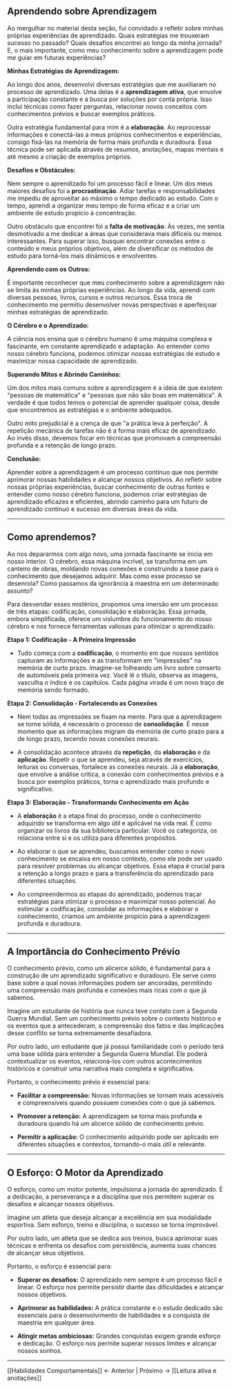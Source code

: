 ## Aprendendo sobre Aprendizagem

Ao mergulhar no material desta seção, fui convidado a refletir sobre minhas próprias experiências de aprendizado. Quais estratégias me trouxeram sucesso no passado? Quais desafios encontrei ao longo da minha jornada? E, o mais importante, como meu conhecimento sobre a aprendizagem pode me guiar em futuras experiências?


**Minhas Estratégias de Aprendizagem:**

Ao longo dos anos, desenvolvi diversas estratégias que me auxiliaram no processo de aprendizado. Uma delas é a **aprendizagem ativa**, que envolve a participação constante e a busca por soluções por conta própria. Isso inclui técnicas como fazer perguntas, relacionar novos conceitos com conhecimentos prévios e buscar exemplos práticos.

Outra estratégia fundamental para mim é a **elaboração**. Ao reprocessar informações e conectá-las a meus próprios conhecimentos e experiências, consigo fixá-las na memória de forma mais profunda e duradoura. Essa técnica pode ser aplicada através de resumos, anotações, mapas mentais e até mesmo a criação de exemplos próprios.

  
**Desafios e Obstáculos:**

Nem sempre o aprendizado foi um processo fácil e linear. Um dos meus maiores desafios foi a **procrastinação**. Adiar tarefas e responsabilidades me impediu de aproveitar ao máximo o tempo dedicado ao estudo. Com o tempo, aprendi a organizar meu tempo de forma eficaz e a criar um ambiente de estudo propício à concentração.

Outro obstáculo que encontrei foi a **falta de motivação**. Às vezes, me sentia desmotivado a me dedicar a áreas que considerava mais difíceis ou menos interessantes. Para superar isso, busquei encontrar conexões entre o conteúdo e meus próprios objetivos, além de diversificar os métodos de estudo para torná-los mais dinâmicos e envolventes.
  

**Aprendendo com os Outros:**  

É importante reconhecer que meu conhecimento sobre a aprendizagem não se limita às minhas próprias experiências. Ao longo da vida, aprendi com diversas pessoas, livros, cursos e outros recursos. Essa troca de conhecimento me permitiu desenvolver novas perspectivas e aperfeiçoar minhas estratégias de aprendizado.

  
**O Cérebro e o Aprendizado:**

A ciência nos ensina que o cérebro humano é uma máquina complexa e fascinante, em constante aprendizado e adaptação. Ao entender como nosso cérebro funciona, podemos otimizar nossas estratégias de estudo e maximizar nossa capacidade de aprendizado.


**Superando Mitos e Abrindo Caminhos:**

Um dos mitos mais comuns sobre a aprendizagem é a ideia de que existem "pessoas de matemática" e "pessoas que não são boas em matemática". A verdade é que todos temos o potencial de aprender qualquer coisa, desde que encontremos as estratégias e o ambiente adequados.

Outro mito prejudicial é a crença de que "a prática leva à perfeição". A repetição mecânica de tarefas não é a forma mais eficaz de aprendizado. Ao invés disso, devemos focar em técnicas que promovam a compreensão profunda e a retenção de longo prazo.  


**Conclusão:**

Aprender sobre a aprendizagem é um processo contínuo que nos permite aprimorar nossas habilidades e alcançar nossos objetivos. Ao refletir sobre nossas próprias experiências, buscar conhecimento de outras fontes e entender como nosso cérebro funciona, podemos criar estratégias de aprendizado eficazes e eficientes, abrindo caminho para um futuro de aprendizado contínuo e sucesso em diversas áreas da vida.

--- 
## Como aprendemos?

Ao nos depararmos com algo novo, uma jornada fascinante se inicia em nosso interior. O cérebro, essa máquina incrível, se transforma em um canteiro de obras, moldando novas conexões e construindo a base para o conhecimento que desejamos adquirir. Mas como esse processo se desenrola? Como passamos da ignorância à maestria em um determinado assunto?

Para desvendar esses mistérios, propomos uma imersão em um processo de três etapas: codificação, consolidação e elaboração. Essa jornada, embora simplificada, oferece um vislumbre do funcionamento do nosso cérebro e nos fornece ferramentas valiosas para otimizar o aprendizado.

**Etapa 1: Codificação - A Primeira Impressão**  
- Tudo começa com a **codificação**, o momento em que nossos sentidos capturam as informações e as transformam em "impressões" na memória de curto prazo. Imagine-se folheando um livro sobre conserto de automóveis pela primeira vez. Você lê o título, observa as imagens, vasculha o índice e os capítulos. Cada página virada é um novo traço de memória sendo formado.

**Etapa 2: Consolidação - Fortalecendo as Conexões**
- Nem todas as impressões se fixam na mente. Para que a aprendizagem se torne sólida, é necessário o processo de **consolidação**. É nesse momento que as informações migram da memória de curto prazo para a de longo prazo, tecendo novas conexões neurais.

- A consolidação acontece através da **repetição**, da **elaboração** e da **aplicação**. Repetir o que se aprendeu, seja através de exercícios, leituras ou conversas, fortalece as conexões neurais. Já a **elaboração**, que envolve a análise crítica, a conexão com conhecimentos prévios e a busca por exemplos práticos, torna o aprendizado mais profundo e significativo.

**Etapa 3: Elaboração - Transformando Conhecimento em Ação**
- A **elaboração** é a etapa final do processo, onde o conhecimento adquirido se transforma em algo útil e aplicável na vida real. É como organizar os livros da sua biblioteca particular. Você os categoriza, os relaciona entre si e os utiliza para diferentes propósitos.

- Ao elaborar o que se aprendeu, buscamos entender como o novo conhecimento se encaixa em nosso contexto, como ele pode ser usado para resolver problemas ou alcançar objetivos. Essa etapa é crucial para a retenção a longo prazo e para a transferência do aprendizado para diferentes situações.

- Ao compreendermos as etapas do aprendizado, podemos traçar estratégias para otimizar o processo e maximizar nosso potencial. Ao estimular a codificação, consolidar as informações e elaborar o conhecimento, criamos um ambiente propício para a aprendizagem profunda e duradoura.

---
## A Importância do Conhecimento Prévio

O conhecimento prévio, como um alicerce sólido, é fundamental para a construção de um aprendizado significativo e duradouro. Ele serve como base sobre a qual novas informações podem ser ancoradas, permitindo uma compreensão mais profunda e conexões mais ricas com o que já sabemos.

Imagine um estudante de história que nunca teve contato com a Segunda Guerra Mundial. Sem um conhecimento prévio sobre o contexto histórico e os eventos que a antecederam, a compreensão dos fatos e das implicações desse conflito se torna extremamente desafiadora.

Por outro lado, um estudante que já possui familiaridade com o período terá uma base sólida para entender a Segunda Guerra Mundial. Ele poderá contextualizar os eventos, relacioná-los com outros acontecimentos históricos e construir uma narrativa mais completa e significativa.

Portanto, o conhecimento prévio é essencial para:
* **Facilitar a compreensão:** Novas informações se tornam mais acessíveis e compreensíveis quando possuem conexões com o que já sabemos.

* **Promover a retenção:** A aprendizagem se torna mais profunda e duradoura quando há um alicerce sólido de conhecimento prévio.

* **Permitir a aplicação:** O conhecimento adquirido pode ser aplicado em diferentes situações e contextos, tornando-o mais útil e relevante.
---
## O Esforço: O Motor da Aprendizado

O esforço, como um motor potente, impulsiona a jornada do aprendizado. É a dedicação, a perseverança e a disciplina que nos permitem superar os desafios e alcançar nossos objetivos.

Imagine um atleta que deseja alcançar a excelência em sua modalidade esportiva. Sem esforço, treino e disciplina, o sucesso se torna improvável.

Por outro lado, um atleta que se dedica aos treinos, busca aprimorar suas técnicas e enfrenta os desafios com persistência, aumenta suas chances de alcançar seus objetivos.

Portanto, o esforço é essencial para:
* **Superar os desafios:** O aprendizado nem sempre é um processo fácil e linear. O esforço nos permite persistir diante das dificuldades e alcançar nossos objetivos.

* **Aprimorar as habilidades:** A prática constante e o estudo dedicado são essenciais para o desenvolvimento de habilidades e a conquista de maestria em qualquer área.

* **Atingir metas ambiciosas:** Grandes conquistas exigem grande esforço e dedicação. O esforço nos permite superar nossos limites e alcançar nossos sonhos.

---
[[Habilidades Comportamentais]] <- Anterior | Próximo -> [[Leitura ativa e anotações]]